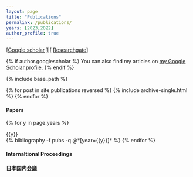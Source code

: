 ```yaml
---
layout: page
title: "Publications"
permalink: /publications/
years: [2023,2022]
author_profile: true
---
```

[[Google scholar](https://scholar.google.com/citations?user=U0Jtdr4AAAAJ&hl=en) ]|[ [Researchgate](https://www.researchgate.net/profile/Zitao_Jiang2)]

{% if author.googlescholar %}
  You can also find my articles on <u><a href="{{author.googlescholar}}">my Google Scholar profile</a>.</u>
{% endif %}

{% include base_path %}

{% for post in site.publications reversed %}
  {% include archive-single.html %}
{% endfor %}

#### Papers

<div class="publications">

{% for y in page.years %}
  <div>{{y}}</div>
  {% bibliography -f pubs -q @*[year={{y}}]* %}
{% endfor %}

</div>

#### Internaltional Proceedings


#### 日本国内会議